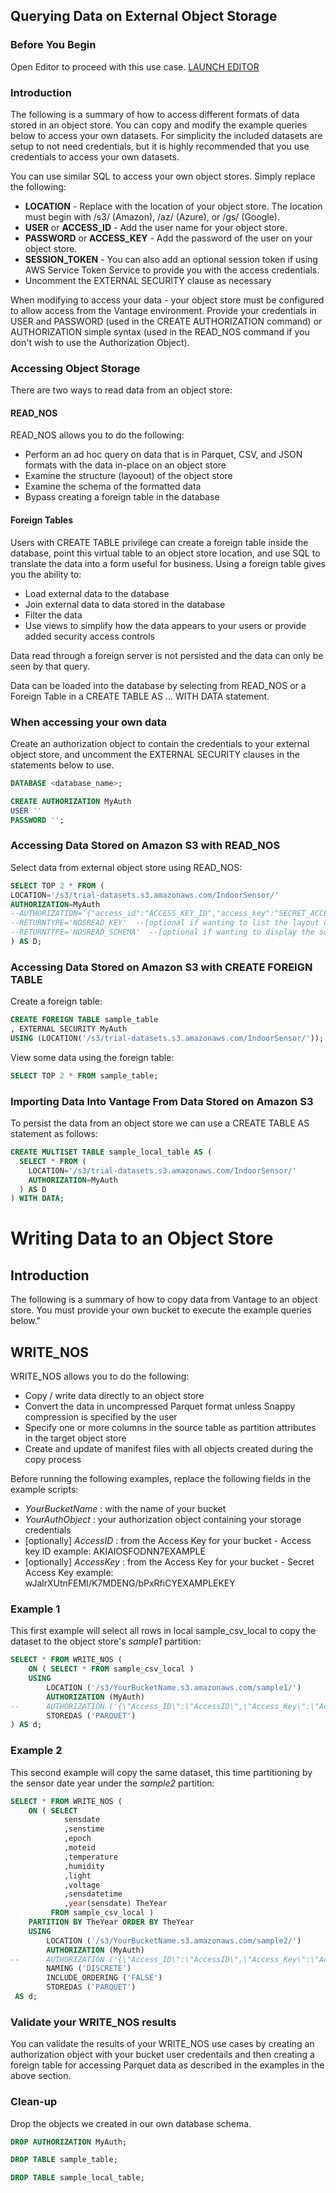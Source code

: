 ## Querying Data on External Object Storage

### Before You Begin

Open Editor to proceed with this use case.
[LAUNCH EDITOR](#data={"navigateTo":"editor"})

### Introduction

The following is a summary of how to access different formats of data stored in an object store. You can copy and modify the example queries below to access your own datasets. For simplicity the included datasets are setup to not need credentials, but it is highly recommended that you use credentials to access your own datasets.

You can use similar SQL to access your own object stores. Simply replace the following:
* __LOCATION__ - Replace with the location of your object store. The location must begin with /s3/ (Amazon), /az/ (Azure), or /gs/ (Google).
* __USER__ or __ACCESS_ID__ - Add the user name for your object store.
* __PASSWORD__ or __ACCESS_KEY__ - Add the password of the user on your object store.
* __SESSION_TOKEN__ - You can also add an optional session token if using AWS Service Token Service to provide you with the access credentials.
* Uncomment the EXTERNAL SECURITY clause as necessary

When modifying to access your data - your object store must be configured to allow access from the Vantage environment. Provide your credentials in USER and PASSWORD (used in the CREATE AUTHORIZATION command) or AUTHORIZATION simple syntax (used in the READ_NOS command if you don't wish to use the Authorization Object).

### Accessing Object Storage

There are two ways to read data from an object store:

#### READ_NOS

READ_NOS allows you to do the following:
* Perform an ad hoc query on data that is in Parquet, CSV, and JSON formats with the data in-place on an object store
* Examine the structure (layoout) of the object store
* Examine the schema of the formatted data
* Bypass creating a foreign table in the database

#### Foreign Tables

Users with CREATE TABLE privilege can create a foreign table inside the database, point this virtual table to an object store location, and use SQL to translate the data into a form useful for business.
Using a foreign table gives you the ability to:
* Load external data to the database
* Join external data to data stored in the database
* Filter the data
* Use views to simplify how the data appears to your users or provide added security access controls

Data read through a foreign server is not persisted and the data can only be seen by that query.

Data can be loaded into the database by selecting from READ_NOS or a Foreign Table in a CREATE TABLE AS ... WITH DATA statement. 

### When accessing your own data

Create an authorization object to contain the credentials to your external object store, and uncomment the EXTERNAL SECURITY clauses in the statements below to use.


```sql
DATABASE <database_name>;

CREATE AUTHORIZATION MyAuth
USER ''
PASSWORD '';
```

### Accessing Data Stored on Amazon S3 with READ_NOS

Select data from external object store using READ_NOS:


```sql
SELECT TOP 2 * FROM (
LOCATION='/s3/trial-datasets.s3.amazonaws.com/IndoorSensor/'
AUTHORIZATION=MyAuth
--AUTHORIZATION='{"access_id":"ACCESS_KEY_ID","access_key":"SECRET_ACCESS_KEY"}'  --[optional AUTHORIZATION using direct credentials]
--RETURNTYPE='NOSREAD_KEY'  --[optional if wanting to list the layout of the object store]
--RETURNTYPE='NOSREAD_SCHEMA'  --[optional if wanting to display the schema of the data files] 
) AS D;
```

### Accessing Data Stored on Amazon S3 with CREATE FOREIGN TABLE

Create a foreign table:


```sql
CREATE FOREIGN TABLE sample_table
, EXTERNAL SECURITY MyAuth
USING (LOCATION('/s3/trial-datasets.s3.amazonaws.com/IndoorSensor/'));
```

View some data using the foreign table:


```sql
SELECT TOP 2 * FROM sample_table;
```

### Importing Data Into Vantage From Data Stored on Amazon S3

To persist the data from an object store we can use a CREATE TABLE AS statement as follows:

```sql
CREATE MULTISET TABLE sample_local_table AS (
  SELECT * FROM (
    LOCATION='/s3/trial-datasets.s3.amazonaws.com/IndoorSensor/'
    AUTHORIZATION=MyAuth
  ) AS D
) WITH DATA;
```


# Writing Data to an Object Store
    
## Introduction

The following is a summary of how to copy data from Vantage to an object store. You must provide your own bucket to execute the example queries below."

## WRITE_NOS

WRITE_NOS allows you to do the following:
* Copy / write data directly to an object store
* Convert the data in uncompressed Parquet format unless Snappy compression is specified by the user
* Specify one or more columns in the source table as partition attributes in the target object store
* Create and update of manifest files with all objects created during the copy process

Before running the following examples, replace the following fields in the example scripts:
* *YourBucketName* : with the name of your bucket
* *YourAuthObject* : your authorization object containing your storage credentials
* [optionally] *AccessID* : from the Access Key for your bucket - Access key ID example: AKIAIOSFODNN7EXAMPLE
* [optionally] *AccessKey* : from the Access Key for your bucket - Secret Access Key example: wJalrXUtnFEMI/K7MDENG/bPxRfiCYEXAMPLEKEY

### Example 1 
This first example will select all rows in local sample_csv_local to copy the dataset to the object store's *sample1* partition:

```sql
SELECT * FROM WRITE_NOS (
    ON ( SELECT * FROM sample_csv_local )
    USING
        LOCATION ('/s3/YourBucketName.s3.amazonaws.com/sample1/')
        AUTHORIZATION (MyAuth)
--      AUTHORIZATION ('{\"Access_ID\":\"AccessID\",\"Access_Key\":\"AccessKey\"}')
        STOREDAS ('PARQUET')
) AS d;
```

### Example 2 

This second example will copy the same dataset, this time partitioning by the sensor date year under the *sample2* partition:

```sql
SELECT * FROM WRITE_NOS (
    ON ( SELECT
            sensdate
            ,senstime
            ,epoch
            ,moteid
            ,temperature
            ,humidity
            ,light
            ,voltage
            ,sensdatetime
            ,year(sensdate) TheYear
         FROM sample_csv_local )
    PARTITION BY TheYear ORDER BY TheYear
    USING
        LOCATION ('/s3/YourBucketName.s3.amazonaws.com/sample2/')
        AUTHORIZATION (MyAuth)
--      AUTHORIZATION ('{\"Access_ID\":\"AccessID\",\"Access_Key\":\"AccessKey\"}')
        NAMING ('DISCRETE')
        INCLUDE_ORDERING ('FALSE')
        STOREDAS ('PARQUET')
 AS d;
```

### Validate your WRITE_NOS results

You can validate the results of your WRITE_NOS use cases by creating an authorization object with your bucket user credentails and then creating a foreign table for accessing Parquet data as described in the examples in the above section. 


### Clean-up

Drop the objects we created in our own database schema.


```sql
DROP AUTHORIZATION MyAuth;
```

```sql
DROP TABLE sample_table;
```

```sql
DROP TABLE sample_local_table;
```
